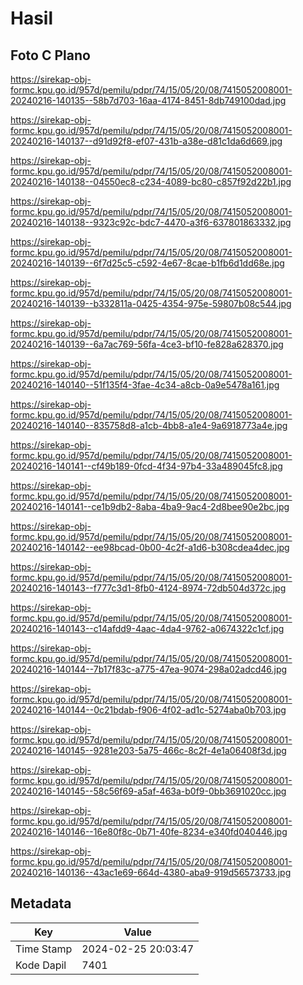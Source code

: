 # Hasil

## Foto C Plano

https://sirekap-obj-formc.kpu.go.id/957d/pemilu/pdpr/74/15/05/20/08/7415052008001-20240216-140135--58b7d703-16aa-4174-8451-8db749100dad.jpg

https://sirekap-obj-formc.kpu.go.id/957d/pemilu/pdpr/74/15/05/20/08/7415052008001-20240216-140137--d91d92f8-ef07-431b-a38e-d81c1da6d669.jpg

https://sirekap-obj-formc.kpu.go.id/957d/pemilu/pdpr/74/15/05/20/08/7415052008001-20240216-140138--04550ec8-c234-4089-bc80-c857f92d22b1.jpg

https://sirekap-obj-formc.kpu.go.id/957d/pemilu/pdpr/74/15/05/20/08/7415052008001-20240216-140138--9323c92c-bdc7-4470-a3f6-637801863332.jpg

https://sirekap-obj-formc.kpu.go.id/957d/pemilu/pdpr/74/15/05/20/08/7415052008001-20240216-140139--6f7d25c5-c592-4e67-8cae-b1fb6d1dd68e.jpg

https://sirekap-obj-formc.kpu.go.id/957d/pemilu/pdpr/74/15/05/20/08/7415052008001-20240216-140139--b332811a-0425-4354-975e-59807b08c544.jpg

https://sirekap-obj-formc.kpu.go.id/957d/pemilu/pdpr/74/15/05/20/08/7415052008001-20240216-140139--6a7ac769-56fa-4ce3-bf10-fe828a628370.jpg

https://sirekap-obj-formc.kpu.go.id/957d/pemilu/pdpr/74/15/05/20/08/7415052008001-20240216-140140--51f135f4-3fae-4c34-a8cb-0a9e5478a161.jpg

https://sirekap-obj-formc.kpu.go.id/957d/pemilu/pdpr/74/15/05/20/08/7415052008001-20240216-140140--835758d8-a1cb-4bb8-a1e4-9a6918773a4e.jpg

https://sirekap-obj-formc.kpu.go.id/957d/pemilu/pdpr/74/15/05/20/08/7415052008001-20240216-140141--cf49b189-0fcd-4f34-97b4-33a489045fc8.jpg

https://sirekap-obj-formc.kpu.go.id/957d/pemilu/pdpr/74/15/05/20/08/7415052008001-20240216-140141--ce1b9db2-8aba-4ba9-9ac4-2d8bee90e2bc.jpg

https://sirekap-obj-formc.kpu.go.id/957d/pemilu/pdpr/74/15/05/20/08/7415052008001-20240216-140142--ee98bcad-0b00-4c2f-a1d6-b308cdea4dec.jpg

https://sirekap-obj-formc.kpu.go.id/957d/pemilu/pdpr/74/15/05/20/08/7415052008001-20240216-140143--f777c3d1-8fb0-4124-8974-72db504d372c.jpg

https://sirekap-obj-formc.kpu.go.id/957d/pemilu/pdpr/74/15/05/20/08/7415052008001-20240216-140143--c14afdd9-4aac-4da4-9762-a0674322c1cf.jpg

https://sirekap-obj-formc.kpu.go.id/957d/pemilu/pdpr/74/15/05/20/08/7415052008001-20240216-140144--7b17f83c-a775-47ea-9074-298a02adcd46.jpg

https://sirekap-obj-formc.kpu.go.id/957d/pemilu/pdpr/74/15/05/20/08/7415052008001-20240216-140144--0c21bdab-f906-4f02-ad1c-5274aba0b703.jpg

https://sirekap-obj-formc.kpu.go.id/957d/pemilu/pdpr/74/15/05/20/08/7415052008001-20240216-140145--9281e203-5a75-466c-8c2f-4e1a06408f3d.jpg

https://sirekap-obj-formc.kpu.go.id/957d/pemilu/pdpr/74/15/05/20/08/7415052008001-20240216-140145--58c56f69-a5af-463a-b0f9-0bb3691020cc.jpg

https://sirekap-obj-formc.kpu.go.id/957d/pemilu/pdpr/74/15/05/20/08/7415052008001-20240216-140146--16e80f8c-0b71-40fe-8234-e340fd040446.jpg

https://sirekap-obj-formc.kpu.go.id/957d/pemilu/pdpr/74/15/05/20/08/7415052008001-20240216-140136--43ac1e69-664d-4380-aba9-919d56573733.jpg


## Metadata

| Key        | Value               |
| ---------- | ------------------- |
| Time Stamp | 2024-02-25 20:03:47 |
| Kode Dapil | 7401                |



